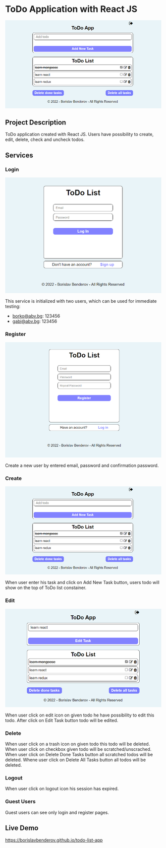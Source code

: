 # ToDo Application with React JS
![My Image](/public/images/todos-min.png)

## Project Description

ToDo application created with React JS. Users have possibility to create, edit, delete,
check and uncheck todos.

## Services

### Login
![My Image](/public/images/login-min.png)

This service is initialized with two users, which can be used for immediate testing:

- borko@abv.bg: 123456
- gabi@abv.bg: 123456

### Register
![My Image](/public/images/register-min.png)

Create a new user by entered email, password and confirmation password.

### Create
![My Image](/public/images/todos-min.png)

When user enter his task and click on Add New Task button, users todo will show
on the top of ToDo list constainer.

### Edit
![My Image](/public/images/edit-min.png)

When user click on edit icon on given todo he have possibility to edit this todo.
After click on Edit Task button todo will be edited.

### Delete

When user click on a trash icon on given todo this todo will be deleted. When user
click on checkbox given todo will be scratched/unscrached. When user click on Delete
Done Tasks button all scratched todos will be deleted. Whene user click on Delete All
Tasks button all todos will be deleted.

### Logout

When user click on logout icon his session has expired.

### Guest Users

Guest users can see only login and register pages.

## Live Demo

https://borislavbenderov.github.io/todo-list-app